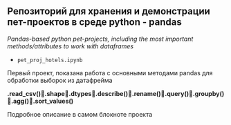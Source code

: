 ## Репозиторий для хранения и демонстрации пет-проектов в среде python - pandas
*Pandas-based python pet-projects, including the most important methods/attributes to work with dataframes*
- `pet_proj_hotels.ipynb` 

Первый проект, показана работа с основными методами pandas для обработки выборок из датафрейма 

**.read_csv()🦎.shape🦎.dtypes🦎.describe()🦎.rename()🦎.query()🦎.groupby()🦎.agg()🦎.sort_values()**

Подробное описание в самом блокноте проекта
